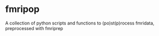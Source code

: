 # fmripop
A collection of python scripts and functions to (po)st(p)rocess fmridata, preprocessed with fmriprep
